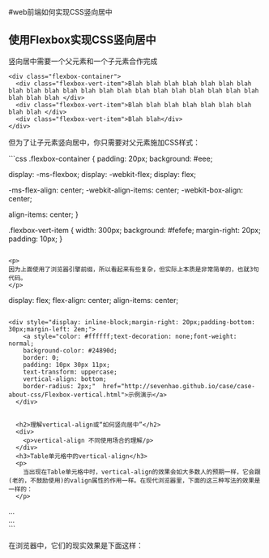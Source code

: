 #web前端如何实现CSS竖向居中

<h2>
  使用Flexbox实现CSS竖向居中
</h2>
<div>
  <p>竖向居中需要一个父元素和一个子元素合作完成</p>
</div>

```
<div class="flexbox-container">
  <div class="flexbox-vert-item">Blah blah blah blah blah blah blah blah blah blah blah blah blah blah blah blah blah blah blah blah blah blah blah blah </div>
  <div class="flexbox-vert-item">Blah blah blah blah blah blah blah blah blah </div>
  <div class="flexbox-vert-item">Blah blah</div>
</div>
```

 <p>但为了让子元素竖向居中，你只需要对父元素施加CSS样式：</p>
```css
.flexbox-container {
  padding: 20px;
  background: #eee;

  display: -ms-flexbox;
  display: -webkit-flex;
  display: flex;

  -ms-flex-align: center;
  -webkit-align-items: center;
  -webkit-box-align: center;

  align-items: center;
}

.flexbox-vert-item {
  width: 300px;
  background: #fefefe;
  margin-right: 20px;
  padding: 10px;
}
```

<p>
因为上面使用了浏览器引擎前缀，所以看起来有些复杂，但实际上本质是非常简单的，也就3句代码。
</p>
```
display: flex;
flex-align: center;
align-items: center;
```

<div style="display: inline-block;margin-right: 20px;padding-bottom: 30px;margin-left: 2em;">
    <a style="color: #ffffff;text-decoration: none;font-weight: normal;
    background-color: #24890d;
    border: 0;
    padding: 10px 30px 11px;
    text-transform: uppercase;
    vertical-align: bottom;
    border-radius: 2px;"  href="http://sevenhao.github.io/case/case-about-css/Flexbox-vertical.html">示例演示</a>
  </div>
  
  
  <h2>理解vertical-align或“如何竖向居中”</h2>
  <div>
    <p>vertical-align 不同使用场合的理解/p>
  </div>
  <h3>Table单元格中的vertical-align</h3>
  <p>
    当出现在Table单元格中时，vertical-align的效果会如大多数人的预期一样，它会跟(老的，不鼓励使用)的valign属性的作用一样。在现代浏览器里，下面的这三种写法的效果是一样的：
  </p>
  ```
  <td valign="middle"> <!-- 这是一种会逐渐被淘汰的用法 --> </td>
  <td style="vertical-align:middle"> ... </td>
  <div style="display:table-cell; vertical-align:middle"> ... </div>
  ```
  <p>在浏览器中，它们的现实效果是下面这样：</p>
  
  ```

  ```
